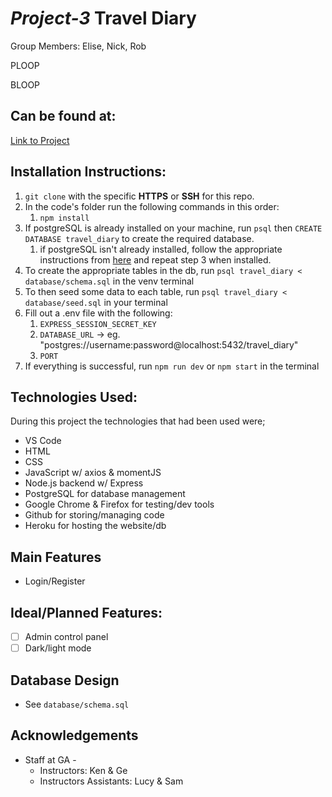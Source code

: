 # *Project-3* Travel Diary
Group Members: Elise, Nick, Rob

PLOOP

BLOOP

## Can be found at:
[Link to Project](https://wereallyouthere.herokuapp.com/)

## Installation Instructions: 
1.  `git clone` with the specific **HTTPS** or **SSH** for this repo.
2. In the code's folder run the following commands in this order:
	1. `npm install`
3. If postgreSQL is already installed on your machine, run `psql` then `CREATE DATABASE travel_diary` to create the required database.
	1. if postgreSQL isn't already installed, follow the appropriate instructions from [here](https://www.postgresql.org/download/) and repeat step 3 when installed.
4. To create the appropriate tables in the db, run `psql travel_diary < database/schema.sql` in the venv terminal
5. To then seed some data to each table, run `psql travel_diary < database/seed.sql` in your terminal
6. Fill out a .env file with the following:
	1. `EXPRESS_SESSION_SECRET_KEY`
	2. `DATABASE_URL` -> eg. "postgres://username:password@localhost:5432/travel_diary"
	3. `PORT`
7.  If everything is successful, run `npm run dev` or `npm start` in the terminal

## Technologies Used:
During this project the technologies that had been used were; 
- VS Code
- HTML
- CSS
- JavaScript w/ axios & momentJS
- Node.js backend w/ Express 
- PostgreSQL for database management
- Google Chrome & Firefox for testing/dev tools
- Github for storing/managing code
- Heroku for hosting the website/db

## Main Features
- Login/Register


## Ideal/Planned Features: 
- [ ] Admin control panel
- [ ] Dark/light mode

## Database Design 
- See `database/schema.sql`

##  Acknowledgements
- Staff at GA -
	- Instructors: Ken & Ge
	- Instructors Assistants: Lucy & Sam 
